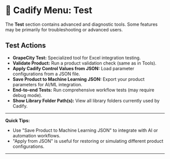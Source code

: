 # 🧪 Cadify Menu: Test

The **Test** section contains advanced and diagnostic tools. Some features may be primarily for troubleshooting or advanced users.

## Test Actions

- **GrapeCity Test:** Specialized tool for Excel integration testing.
- **Validate Product:** Run a product validation check (same as in Tools).
- **Apply Cadify Control Values from JSON:** Load parameter configurations from a JSON file.
- **Save Product to Machine Learning JSON:** Export your product parameters for AI/ML integration.
- **End-to-end Tests:** Run comprehensive workflow tests (may require debug mode).
- **Show Library Folder Path(s):** View all library folders currently used by Cadify.

---

**Quick Tips:**
- Use "Save Product to Machine Learning JSON" to integrate with AI or automation workflows.
- "Apply from JSON" is useful for restoring or simulating different product configurations.

---